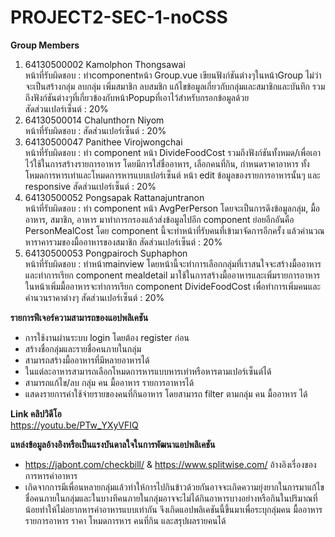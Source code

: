 # PROJECT2-SEC-1-noCSS
**Group Members**<br>
1. 64130500002 Kamolphon Thongsawai<br>
หน้าที่รับผิดชอบ : ทำcomponentหน้า Group.vue เขียนฟังก์ชันต่างๆในหน้าGroup ไม่ว่าจะเป็นสร้างกลุ่ม ลบกลุ่ม เพิ่มสมาชิก ลบสมชิก แก้ไขข้อมูลเกี่ยวกับกลุ่มและสมาชิกและบันทึก รวมถึงฟังก์ชันต่างๆที่เกี่ยวข้องกับหน้าPopupที่เอาไว้สำหรับกรอกข้อมูลด้วย<br>
สัดส่วนเปอร์เซ็นต์ : 20%<br>
2. 64130500014 Chalunthorn Niyom<br>
หน้าที่รับผิดชอบ : 
สัดส่วนเปอร์เซ็นต์ : 20%<br>
3. 64130500047 Panithee Virojwongchai<br>
หน้าที่รับผิดชอบ : ทำ component หน้า DivideFoodCost รวมถึงฟังก์ชันทั้งหมด/เพื่อเอาไว้ใช้ในการสร้างรายการอาหาร โดยมีการใส่ชื่ออาหาร, เลือกคนที่กิน, กำหนดราคาอาหาร ทั้งโหมดการหารเท่าและโหมดการหารแบบเปอร์เซ็นต์ หน้า edit ข้อมูลของรายการอาหารนั้นๆ และ responsive
สัดส่วนเปอร์เซ็นต์ : 20%<br>
4. 64130500052 Pongsapak Rattanajuntranon<br>
หน้าที่รับผิดชอบ : ทำ component หน้า AvgPerPerson โดยจะเป็นการดึงข้อมูลกลุ่ม, มื้ออาหาร, สมาชิก, อาหาร มาทำการกรองแล้วส่งข้อมูลไปอีก component ย่อยอีกอันคือ PersonMealCost โดย component นี้จะทำหน้าที่รับคนที่เข้ามาจัดการอีกครั้ง แล้วคำนวณหาราคารวมของมื้ออาหารของสมาชิก 
สัดส่วนเปอร์เซ็นต์ : 20%<br>
5. 64130500053 Pongpairoch Suphaphon<br>
หน้าที่รับผิดชอบ : ทำหน้าmainview โดยหน้านี้จะทำการเลือกกลุ่มที่เราสนใจจะสร้างมื้ออาหาร และทำการเรียก component mealdetail มาใช้ในการสร้างมื้ออาหารและเพิ่มรายการอาหาร ในหน้าเพิ่มมื้ออาหารจะทำการเรียก component DivideFoodCost เพื่อทำการเพิ่มคนและคำนวนราคาต่างๆ
สัดส่วนเปอร์เซ็นต์ : 20%<br>

**รายการฟีเจอร์ความสามารถของแอปพลิเคชัน**
- การใช้งานผ่านระบบ login โดยต้อง register ก่อน
- สร้างชื่อกลุ่มและรายชื่อคนภายในกลุ่ม
- สามารถสร้างมื้ออาหารที่มีหลายอาหารได้
- ในแต่ละอาหารสามารถเลือกโหมดการหารแบบหารเท่าหรือหารตามเปอร์เซ็นต์ได้
- สามารถแก้ไข/ลบ กลุ่ม คน มื้ออาหาร รายการอาหารได้
- แสดงรายการค่าใช้จ่ายรายของคนที่กินอาหาร โดยสามารถ filter ตามกลุ่ม คน มื้ออาหาร ได้

**Link คลิปวิดีโอ**<br>
https://youtu.be/PTw_YXyVFIQ

**แหล่งข้อมูลอ้างอิงหรือเป็นแรงบันดาลใจในการพัฒนาแอปพลิเคชัน**
- https://jabont.com/checkbill/ & https://www.splitwise.com/ อ้างอิงเรื่องของการหารค่าอาหาร
- เกิดจากการมีเพื่อนหลายกลุ่มแล้วทำให้การไปกินข้าวด้วยกันอาจจะเกิดความยุ่งยากในการมาแก้ไขชื่อคนภายในกลุ่มและในบางทีคนภายในกลุ่มอาจจะไม่ได้กินอาหารบางอย่างหรือกินในปริมาณที่น้อยทำให้ไม่อยากหารค่าอาหารแบบเท่ากัน จึงเกิดแอปพลิเคชันนี้ขึ้นมาเพื่อระบุกลุ่มคน มื้ออาหาร รายการอาหาร ราคา โหมดการหาร คนที่กิน และสรุปผลรายคนได้
